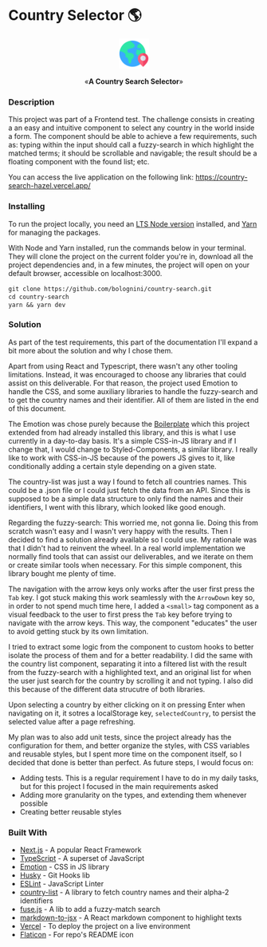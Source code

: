 # Country Selector 🌎

<p align="center"><img src="public/logo.png" alt="A silly logo" width="60"></p>
<p align="center">&laquo;<b>A Country Search Selector</b>&raquo;</p>

### Description

This project was part of a Frontend test. The challenge consists in creating a an easy and intuitive component to select any country in the world inside a form. The component should be able to achieve a few requirements, such as: typing within the input should call a fuzzy-search in which highlight the matched terms; it should be scrollable and navigable; the result should be a floating component with the found list; etc.

You can access the live application on the following link: https://country-search-hazel.vercel.app/

### Installing

To run the project locally, you need an [LTS Node version](https://nodejs.org/en) installed, and [Yarn](https://yarnpkg.com/) for managing the packages.

With Node and Yarn installed, run the commands below in your terminal. They will clone the project on the current folder you're in, download all the project dependencies and, in a few minutes, the project will open on your default browser, accessible on localhost:3000.

```shell
git clone https://github.com/bolognini/country-search.git
cd country-search
yarn && yarn dev
```

### Solution

As part of the test requirements, this part of the documentation I'll expand a bit more about the solution and why I chose them.

Apart from using React and Typescript, there wasn't any other tooling limitations. Instead, it was encouraged to choose any libraries that could assist on this deliverable. For that reason, the project used Emotion to handle the CSS, and some auxiliary libraries to handle the fuzzy-search and to get the country names and their identifier. All of them are listed in the end of this document.

The Emotion was chose purely because the [Boilerplate](https://github.com/bolognini/cool-boilerplate) which this project extended from had already installed this library, and this is what I use currently in a day-to-day basis. It's a simple CSS-in-JS library and if I change that, I would change to Styled-Components, a similar library. I really like to work with CSS-in-JS because of the powers JS gives to it, like conditionally adding a certain style depending on a given state.

The country-list was just a way I found to fetch all countries names. This could be a .json file or I could just fetch the data from an API. Since this is supposed to be a simple data structure to only find the names and their identifiers, I went with this library, which looked like good enough.

Regarding the fuzzy-search: This worried me, not gonna lie. Doing this from scratch wasn't easy and I wasn't very happy with the results. Then I decided to find a solution already available so I could use. My rationale was that I didn't had to reinvent the wheel. In a real world implementation we normally find tools that can assist our deliverables, and we iterate on them or create similar tools when necessary. For this simple component, this library bought me plenty of time.

The navigation with the arrow keys only works after the user first press the `Tab` key. I got stuck making this work seamlessly with the `ArrowDown` key so, in order to not spend much time here, I added a `<small>` tag component as a visual feedback to the user to first press the `Tab` key before trying to navigate with the arrow keys. This way, the component "educates" the user to avoid getting stuck by its own limitation.

I tried to extract some logic from the component to custom hooks to better isolate the process of them and for a better readability. I did the same with the country list component, separating it into a filtered list with the result from the fuzzy-search with a highlighted text, and an original list for when the user just search for the country by scrolling it and not typing. I also did this because of the different data strucutre of both libraries.

Upon selecting a country by either clicking on it on pressing Enter when navigating on it, it sotres a localStorage key, `selectedCountry`, to persist the selected value after a page refreshing.

My plan was to also add unit tests, since the project already has the configuration for them, and better organize the styles, with CSS variables and reusable styles, but I spent more time on the component itself, so I decided that done is better than perfect. As future steps, I would focus on:

- Adding tests. This is a regular requirement I have to do in my daily tasks, but for this project I focused in the main requirements asked
- Adding more granularity on the types, and extending them whenever possible
- Creating better reusable styles

### Built With

- [Next.js](https://nextjs.org/) - A popular React Framework
- [TypeScript](https://www.typescriptlang.org/) - A superset of JavaScript
- [Emotion](https://emotion.sh/docs/introduction) - CSS in JS library
- [Husky](https://github.com/typicode/husky) - Git Hooks lib
- [ESLint](https://eslint.org/) - JavaScript Linter
- [country-list](https://github.com/annexare/Countries) - A library to fetch country names and their alpha-2 identifiers
- [fuse.js](https://www.fusejs.io/) - A lib to add a fuzzy-match search
- [markdown-to-jsx](https://github.com/quantizor/markdown-to-jsx) - A React markdown component to highlight texts
- [Vercel](https://vercel.com/) - To deploy the project on a live environment
- [Flaticon](https://www.flaticon.com/) - For repo's README icon
